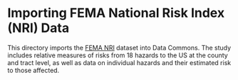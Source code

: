 # Importing FEMA National Risk Index (NRI) Data

This directory imports the [FEMA NRI](https://hazards.fema.gov/nri/) dataset into Data Commons. The study includes relative measures of risks from 18 hazards to the US at the county and tract level, as well as data on individual hazards and their estimated risk to those affected.

